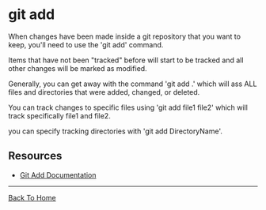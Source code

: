# git add

When changes have been made inside a git repository that you want to keep, you'll need to use the 'git add' command.

Items that have not been "tracked" before will start to be tracked and all other changes will be marked as modified.

Generally, you can get away with the command 'git add .' which will ass ALL files and directories that were added, changed, or deleted.

You can track changes to specific files using 'git add file1 file2' which will track specifically file1 and file2.

you can specify tracking directories with 'git add DirectoryName'.

## Resources

- [Git Add Documentation](http://git-scm.com/doc/git-add)

---

[Back To Home](..README.md)